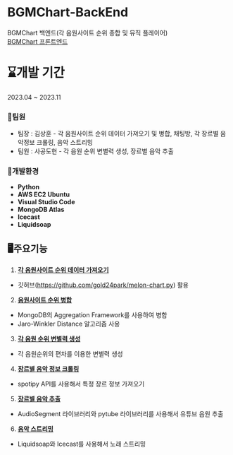 # BGMChart-BackEnd
BGMChart 백엔드(각 음원사이트 순위 종합 및 뮤직 플레이어)  
[BGMChart 프론트엔드](https://github.com/Kungchi/BGMChart-FrontEnd)

# ⌛개발 기간
2023.04 ~ 2023.11

### 👯팀원
* 팀장 : 김상훈 - 각 음원사이트 순위 데이터 가져오기 및 병합, 채팅방, 각 장르별 음악정보 크롤링, 음악 스트리밍  
* 팀원 : 사공도현 - 각 음원 순위 변별력 생성, 장르별 음악 추출  

### 💾개발환경
* **Python**
* **AWS EC2 Ubuntu**
* **Visual Studio Code**
* **MongoDB Atlas**
* **Icecast**
* **Liquidsoap**

## 🖥주요기능
1. **[각 음원사이트 순위 데이터 가져오기](https://github.com/Kungchi/BGMChart-BackEnd/wiki/%EA%B0%81-%EC%9D%8C%EC%9B%90%EC%82%AC%EC%9D%B4%ED%8A%B8-%EC%88%9C%EC%9C%84-%EB%8D%B0%EC%9D%B4%ED%84%B0-%EA%B0%80%EC%A0%B8%EC%98%A4%EA%B8%B0)**
* 깃허브(https://github.com/gold24park/melon-chart.py) 활용
   
2. **[음원사이트 순위 병합](https://github.com/Kungchi/BGMChart-BackEnd/wiki/%EC%9D%8C%EC%9B%90%EC%82%AC%EC%9D%B4%ED%8A%B8-%EC%88%9C%EC%9C%84-%EB%B3%91%ED%95%A9)**
* MongoDB의 Aggregation Framework를 사용하여 병합
* Jaro-Winkler Distance 알고리즘 사용
  
3. **[각 음원 순위 변별력 생성](https://github.com/Kungchi/BGMChart-BackEnd/wiki/%EA%B0%81-%EC%9D%8C%EC%9B%90-%EC%88%9C%EC%9C%84-%EB%B3%80%EB%B3%84%EB%A0%A5-%EC%83%9D%EC%84%B1)**
* 각 음원순위의 편차를 이용한 변별력 생성
  
4. **[장르별 음악 정보 크롤링](https://github.com/Kungchi/BGMChart-BackEnd/wiki/%EC%9E%A5%EB%A5%B4%EB%B3%84-%EC%9D%8C%EC%95%85-%EC%A0%95%EB%B3%B4-%ED%81%AC%EB%A1%A4%EB%A7%81)**
* spotipy API를 사용해서 특정 장르 정보 가져오기

5. **[장르별 음악 추출](https://github.com/Kungchi/BGMChart-BackEnd/wiki/%EC%9E%A5%EB%A5%B4%EB%B3%84-%EC%9D%8C%EC%95%85-%EC%B6%94%EC%B6%9C)**
* AudioSegment 라이브러리와 pytube 라이브러리를 사용해서 유튜브 음원 추출

6. **[음악 스트리밍](https://github.com/Kungchi/BGMChart-BackEnd/wiki/%EC%9D%8C%EC%95%85-%EC%8A%A4%ED%8A%B8%EB%A6%AC%EB%B0%8D)**
* Liquidsoap와 Icecast를 사용해서 노래 스트리밍 
